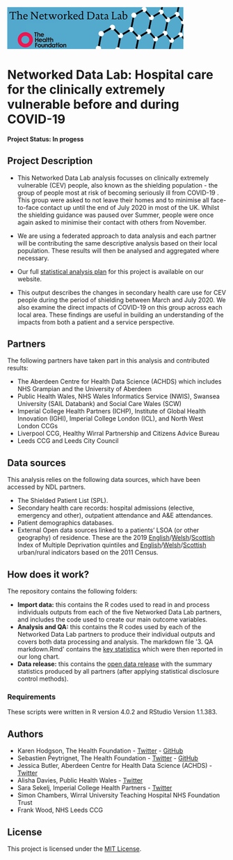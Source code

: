 <img src="ndlbanner.png" width="405" height="96">

# Networked Data Lab: Hospital care for the clinically extremely vulnerable before and during COVID-19

#### Project Status: In progess

## Project Description

- This Networked Data Lab analysis focusses on clinically extremely vulnerable (CEV) people, also known as the shielding population - the group of people most at risk of becoming seriously ill from COVID-19 . This group were asked to not leave their homes and to minimise all face-to-face contact up until the end of July 2020 in most of the UK. Whilst the shielding guidance was paused over Summer, people were once again asked to minimise their contact with others from November.

- We are using a federated approach to data analysis and each partner will be contributing the same descriptive analysis based on their local population. These results will then be analysed and aggregated where necessary.

- Our full [statistical analysis plan](https://www.health.org.uk/sites/default/files/2020-12/ndl_statistical_analysis_plan_-_descriptive_analysis_of_cev_people_during_covid-19_0.pdf) for this project is available on our website.

- This output describes the changes in secondary health care use for CEV people during the period of shielding between March and July 2020. We also examine the direct impacts of COVID-19 on this group across each local area. These findings are useful in building an understanding of the impacts from both a patient and a service perspective.

## Partners

The following partners have taken part in this analysis and contributed results:

- The Aberdeen Centre for Health Data Science (ACHDS) which includes NHS Grampian and the University of Aberdeen
- Public Health Wales, NHS Wales Informatics Service (NWIS), Swansea University (SAIL Databank) and Social Care Wales (SCW)
- Imperial College Health Partners (ICHP), Institute of Global Health Innovation (IGHI), Imperial College London (ICL), and North West London CCGs
- Liverpool CCG, Healthy Wirral Partnership and Citizens Advice Bureau
- Leeds CCG and Leeds City Council    

## Data sources

This analysis relies on the following data sources, which have been accessed by NDL partners.

- The Shielded Patient List (SPL).
- Secondary health care records: hospital admissions (elective, emergency and other), outpatient attendance and A&E attendances.
- Patient demographics databases.
- External Open data sources linked to a patients’ LSOA (or other geography) of residence. These are the 2019 [English](https://data-communities.opendata.arcgis.com/datasets/d4b79be994ac4820ad44e10ded313df3_0
)/[Welsh](https://gov.wales/sites/default/files/statistics-and-research/2019-11/welsh-index-multiple-deprivation-2019-index-and-domain-ranks-by-small-area.ods
)/[Scottish](https://www.gov.scot/binaries/content/documents/govscot/publications/statistics/2020/01/scottish-index-of-multiple-deprivation-2020-data-zone-look-up-file/documents/scottish-index-of-multiple-deprivation-data-zone-look-up/scottish-index-of-multiple-deprivation-data-zone-look-up/govscot%3Adocument/SIMD%2B2020v2%2B-%2Bdatazone%2Blookup.xlsx) Index of Multiple Deprivation quintiles and [English](https://data.gov.uk/dataset/b1165cea-2655-4cf7-bf22-dfbd3cdeb242/rural-urban-classification-2011-of-lower-layer-super-output-areas-in-england-and-wales)/[Welsh](https://data.gov.uk/dataset/b1165cea-2655-4cf7-bf22-dfbd3cdeb242/rural-urban-classification-2011-of-lower-layer-super-output-areas-in-england-and-wales)/[Scottish](https://www.opendata.nhs.scot/fa_IR/dataset/urban-rural-classification) urban/rural indicators based on the 2011 Census.

## How does it work?

The repository contains the following folders:

- **Import data:** this contains the R codes used to read in and process individuals outputs from each of the five Networked Data Lab partners, and includes the code used to create our main outcome variables.
- **Analysis and QA:** this contains the R codes used by each of the Networked Data Lab partners to produce their individual outputs and covers both data processing and analysis. The markdown file '3. QA markdown.Rmd' contains the [key statistics](https://htmlpreview.github.io/?https://github.com/HFAnalyticsLab/NDL_Output3_Hospital_care_CEV/blob/main/Analysis%20and%20QA/Results%20for%20publication%20and%20QA/3.-QA-markdown.html) which were then reported in our long chart.
- **Data release:** this contains the [open data release](https://github.com/HFAnalyticsLab/NDL_Output1_Demographics/blob/main/Outputs/Networked-Data-Lab-Characteristics-of-CEV-people-GitHub.xlsx) with the summary statistics produced by all partners (after applying statistical disclosure control methods).

### Requirements

These scripts were written in R version 4.0.2 and RStudio Version 1.1.383. 

## Authors

* Karen Hodgson, The Health Foundation - [Twitter](https://twitter.com/KarenHodgePodge) - [GitHub](https://github.com/KarenHodgson)
* Sebastien Peytrignet, The Health Foundation - [Twitter](https://twitter.com/SebastienPeytr2) - [GitHub](https://github.com/sg-peytrignet)
* Jessica Butler, Aberdeen Centre for Health Data Science (ACHDS) - [Twitter](https://twitter.com/jessbutler284)
* Alisha Davies, Public Health Wales - [Twitter](https://twitter.com/AlishaDavies1)
* Sara Sekelj, Imperial College Health Partners - [Twitter](https://twitter.com/sekeljsara)
* Simon Chambers, Wirral University Teaching Hospital NHS Foundation Trust
* Frank Wood, NHS Leeds CCG

## License

This project is licensed under the [MIT License](https://github.com/HFAnalyticsLab/NDL_Output3_Hospital_care_CEV/blob/main/LICENSE).
